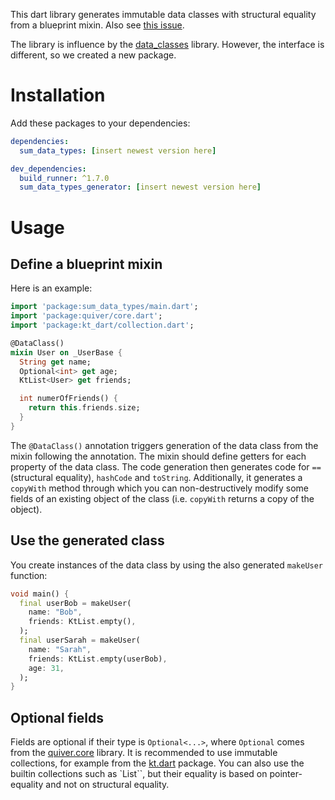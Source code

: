 This dart library generates immutable data classes with structural equality from
a blueprint mixin.
Also see [this issue](https://github.com/dart-lang/language/issues/314).

The library is influence by the [data_classes](https://pub.dev/packages/data_classes)
library. However, the interface is different, so we created a new package.

# Installation

Add these packages to your dependencies:

```yaml
dependencies:
  sum_data_types: [insert newest version here]

dev_dependencies:
  build_runner: ^1.7.0
  sum_data_types_generator: [insert newest version here]
```

# Usage

## Define a blueprint mixin

Here is an example:

```dart
import 'package:sum_data_types/main.dart';
import 'package:quiver/core.dart';
import 'package:kt_dart/collection.dart';

@DataClass()
mixin User on _UserBase {
  String get name;
  Optional<int> get age;
  KtList<User> get friends;

  int numerOfFriends() {
    return this.friends.size;
  }
}
```

The `@DataClass()` annotation triggers generation of the data class from the mixin
following the annotation.
The mixin should define getters for each property of the data class. The code generation
then generates code for `==` (structural equality), `hashCode` and `toString`.
Additionally, it generates
a `copyWith` method through which you can non-destructively modify some fields of an existing
object of the class (i.e. `copyWith` returns a copy of the object).

## Use the generated class

You create instances of the data class by using the also generated `makeUser` function:

```dart
void main() {
  final userBob = makeUser(
    name: "Bob",
    friends: KtList.empty(),
  );
  final userSarah = makeUser(
    name: "Sarah",
    friends: KtList.empty(userBob),
    age: 31,
  );
}
```

## Optional fields

Fields are optional if their type is `Optional<...>`, where `Optional` comes from
the [quiver.core](https://api.flutter.dev/flutter/quiver.core/Optional-class.html) library.
It is recommended to use immutable collections, for example from the
[kt.dart](https://github.com/passsy/kt.dart) package. You can also use the builtin collections
such as `List``, but their equality is based on pointer-equality and not on structural equality.
